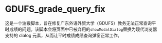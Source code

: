# GDUFS_grade_query_fix
这是一个油猴脚本，旨在修复广东外语外贸大学（GDUFS）教务无法正常查询平时成绩的问题。该脚本会将页面中已被弃用的`showModalDialog`替换为现代浏览器支持的 dialog 元素，从而让平时成绩成绩查询弹窗正常工作。
